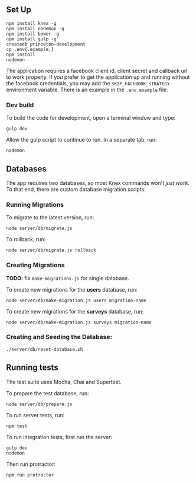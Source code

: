 ## Set Up

```
npm install knex -g
npm install nodemon -g
npm install bower -g
npm install gulp -g
createdb princeton-development
cp .env{.example,}
npm install
nodemon
```

The application requires a facebook client id, client secret and callback url to work properly.  If you prefer to get the application up and running without the facebook credentials, you may add the `SKIP_FACEBOOK_STRATEGY` environment variable.  There is an example in the `.env.example` file.

### Dev build

To build the code for development, open a terminal window and type:

```
gulp dev
```
Allow the gulp script to continue to run.  In a separate tab, run:

```
nodemon
```


## Databases

The app requires two databases, so most Knex commands won't _just work_.  To that end, there are custom database migration scripts:

### Running Migrations

To migrate to the latest version, run:

```
node server/db/migrate.js
```

To rollback, run:

```
node server/db/migrate.js rollback
```

### Creating Migrations

__TODO:__ fix ```make-migrations.js``` for single database.

To create new migrations for the **users** database, run:

```
node server/db/make-migration.js users migration-name
```

To create new migrations for the **surveys** database, run:

```
node server/db/make-migration.js surveys migration-name
```

### Creating and Seeding the Database:

```
./server/db/reset-database.sh
```

## Running tests

The test suite uses Mocha, Chai and Supertest.

To prepare the test database, run:

```
node server/db/prepare.js
```

To run server tests, run:

```
npm test
```

To run integration tests, first run the server:

```
gulp dev
nodemon
```

Then run protractor:

```
npm run protractor
```

